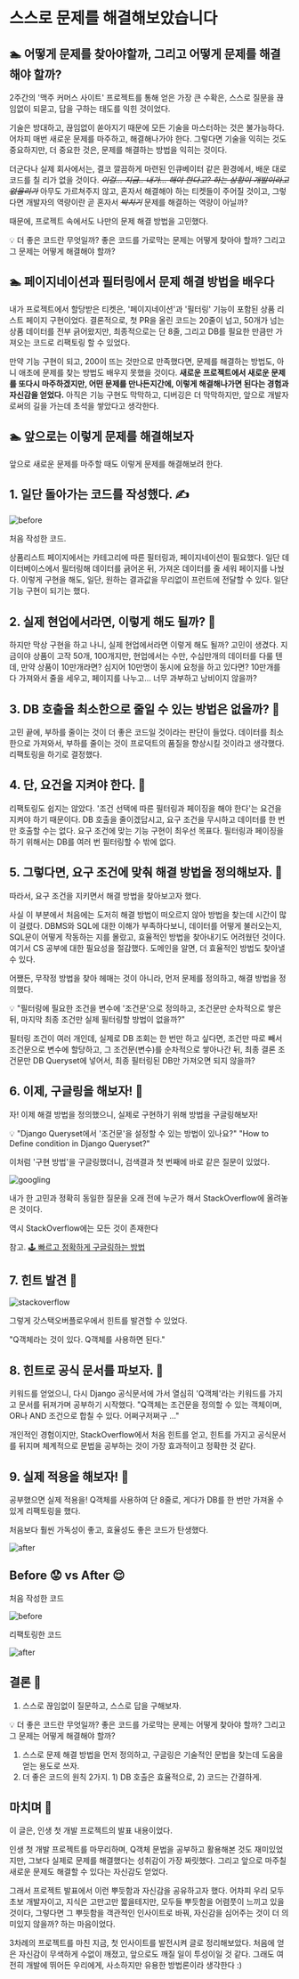 # 스스로 문제를 해결해보았습니다

## 🏊 어떻게 문제를 찾아야할까, 그리고 어떻게 문제를 해결해야 할까?

2주간의 '맥주 커머스 사이트' 프로젝트를 통해 얻은 가장 큰 수확은, 스스로 질문을 끊임없이 되묻고, 답을 구하는 태도를 익힌 것이었다.

기술은 방대하고, 끊임없이 쏟아지기 때문에 모든 기술을 마스터하는 것은 불가능하다. 어차피 매번 새로운 문제를 마주하고, 해결해나가야 한다. 그렇다면 기술을 익히는 것도 중요하지만, 더 중요한 것은, 문제를 해결하는 방법을 익히는 것이다.

더군다나 실제 회사에서는, 결코 깔끔하게 마련된 인큐베이터 같은 환경에서, 배운 대로 코드를 칠 리가 없을 것이다. _~~이걸... 지금.. 내가... 해야 한다고? 하는 상황이 개발이라고 없을리가~~_ 아무도 가르쳐주지 않고, 혼자서 해결해야 하는 티켓들이 주어질 것이고, 그렇다면 개발자의 역량이란 곧 혼자서 ~~_박치기_~~ 문제를 해결하는 역량이 아닐까?

때문에, 프로젝트 속에서도 나만의 문제 해결 방법을 고민했다.

<aside>
💡 더 좋은 코드란 무엇일까?
좋은 코드를 가로막는 문제는 어떻게 찾아야 할까?
그리고 그 문제는 어떻게 해결해야 할까?

</aside>

## 🏊 페이지네이션과 필터링에서 문제 해결 방법을 배우다

내가 프로젝트에서 할당받은 티켓은, '페이지네이션'과 '필터링' 기능이 포함된 상품 리스트 페이지 구현이었다. 결론적으로, 첫 PR을 올린 코드는 20줄이 넘고, 50개가 넘는 상품 데이터를 전부 긁어왔지만, 최종적으로는 단 8줄, 그리고 DB를 필요한 만큼만 가져오는 코드로 리팩토링 할 수 있었다.

만약 기능 구현이 되고, 200이 뜨는 것만으로 만족했다면, 문제를 해결하는 방법도, 아니 애초에 문제를 찾는 방법도 배우지 못했을 것이다. **새로운 프로젝트에서 새로운 문제를 또다시 마주하겠지만, 어떤 문제를 만나든지간에, 이렇게 해결해나가면 된다는 경험과 자신감을 얻었다.** 아직은 기능 구현도 막막하고, 디버깅은 더 막막하지만, 앞으로 개발자로써의 길을 가는데 초석을 쌓았다고 생각한다.

## 🏊 앞으로는 이렇게 문제를 해결해보자

앞으로 새로운 문제를 마주할 때도 이렇게 문제를 해결해보려 한다.

## 1. **일단 돌아가는 코드를 작성했다.** ✍️

![before](../references/draft/self_resolved/before.png)

처음 작성한 코드.

상품리스트 페이지에서는 카테고리에 따른 필터링과, 페이지네이션이 필요했다. 일단 데이터베이스에서 필터링해 데이터를 긁어온 뒤, 가져온 데이터를 줄 세워 페이지를 나눴다. 이렇게 구현을 해도, 일단, 원하는 결과값을 무리없이 프런트에 전달할 수 있다. 일단 기능 구현이 되기는 했다.

## 2. **실제 현업에서라면, 이렇게 해도 될까?** 🤷

하지만 막상 구현을 하고 나니, 실제 현업에서라면 이렇게 해도 될까? 고민이 생겼다. 지금이야 상품이 고작 50개, 100개지만, 현업에서는 수만, 수십만개의 데이터를 다룰 텐데, 만약 상품이 10만개라면? 심지어 10만명이 동시에 요청을 하고 있다면? 10만개를 다 가져와서 줄을 세우고, 페이지를 나누고... 너무 과부하고 낭비이지 않을까?

## 3. DB 호출을 최소한으로 줄일 수 있는 방법은 없을까? 🤔

고민 끝에, 부하를 줄이는 것이 더 좋은 코드일 것이라는 판단이 들었다. 데이터를 최소한으로 가져와서, 부하를 줄이는 것이 프로덕트의 품질을 향상시킬 것이라고 생각했다. 리팩토링을 하기로 결정했다.

## 4. 단, 요건을 지켜야 한다. 🤦

리팩토링도 쉽지는 않았다. '조건 선택에 따른 필터링과 페이징을 해야 한다'는 요건을 지켜야 하기 때문이다. DB 호출을 줄이겠답시고, 요구 조건을 무시하고 데이터를 한 번만 호출할 수는 없다. 요구 조건에 맞는 기능 구현이 최우선 목표다. 필터링과 페이징을 하기 위해서는 DB를 여러 번 필터링할 수 밖에 없다.

## 5. **그렇다면, 요구 조건에 맞춰 해결 방법을 정의해보자. 👊**

따라서, 요구 조건을 지키면서 해결 방법을 찾아보고자 했다.

사실 이 부분에서 처음에는 도저히 해결 방법이 떠오르지 않아 방법을 찾는데 시간이 많이 걸렸다. DBMS와 SQL에 대한 이해가 부족하다보니, 데이터를 어떻게 불러오는지, SQL문이 어떻게 작동하는 지를 몰랐고, 효율적인 방법을 찾아내기도 어려웠던 것이다. 여기서 CS 공부에 대한 필요성을 절감했다. 도메인을 알면, 더 효율적인 방법도 찾아낼 수 있다.

어쨌든, 무작정 방법을 찾아 헤매는 것이 아니라, 먼저 문제를 정의하고, 해결 방법을 정의했다.

<aside>
💡 "필터링에 필요한 조건을 변수에 '조건문'으로 정의하고,
조건문만 순차적으로 쌓은 뒤,
마지막 최종 조건만 실제 필터링할 방법이 없을까?"

</aside>

필터링 조건이 여러 개인데, 실제로 DB 조회는 한 번만 하고 싶다면, 조건만 따로 빼서 조건문으로 변수에 할당하고, 그 조건문(변수)를 순차적으로 쌓아나간 뒤, 최종 결론 조건문만 DB Queryset에 넣어서, 최종 필터링된 DB만 가져오면 되지 않을까?

## 6. 이제, 구글링을 해보자! 🧐

자! 이제 해결 방법을 정의했으니, 실제로 구현하기 위해 방법을 구글링해보자!

<aside>
💡 "Django Queryset에서 '조건문'을 설정할 수 있는 방법이 있나요?"
"How to Define condition in Django Queryset?"

</aside>

이처럼 '구현 방법'을 구글링했더니, 검색결과 첫 번째에 바로 같은 질문이 있었다.

![googling](../references/draft/self_resolved/googling.png)

내가 한 고민과 정확히 동일한 질문을 오래 전에 누군가 해서 StackOverflow에 올려놓은 것이다.

역시 StackOverflow에는 모든 것이 존재한다

참고. [🕹 빠르고 정확하게 구글링하는 방법](https://www.notion.so/7fb7f72628384a92b602a76361d25885?pvs=21)

## 7. 힌트 발견 🙌

![stackoverflow](../references/draft/self_resolved/stackoverflow.png)

그렇게 갓스택오버플로우에서 힌트를 발견할 수 있었다.

"Q객체라는 것이 있다. Q객체를 사용하면 된다."

## 8. 힌트로 공식 문서를 파보자. 📒

키워드를 얻었으니, 다시 Django 공식문서에 가서 열심히 'Q객체'라는 키워드를 가지고 문서를 뒤져가며 공부하기 시작했다. "Q객체는 조건문을 정의할 수 있는 객체이며, OR나 AND 조건으로 합칠 수 있다. 어쩌구저쩌구 ..."

개인적인 경험이지만, StackOverflow에서 처음 힌트를 얻고, 힌트를 가지고 공식문서를 뒤지며 체계적으로 문법을 공부하는 것이 가장 효과적이고 정확한 것 같다.

## 9. 실제 적용을 해보자! 🙋

공부했으면 실제 적용을! Q객체를 사용하여 단 8줄로, 게다가 DB를 한 번만 가져올 수 있게 리팩토링을 했다.

처음보다 훨씬 가독성이 좋고, 효율성도 좋은 코드가 탄생했다.

![after](../references/draft/self_resolved/after.png)

## Before 😟 vs After 😌

처음 작성한 코드

![before](../references/draft/self_resolved/before.png)

리팩토링한 코드

![after](../references/draft/self_resolved/after.png)

## 결론 🙆

1. 스스로 끊임없이 질문하고, 스스로 답을 구해보자.

<aside>
💡 더 좋은 코드란 무엇일까?
좋은 코드를 가로막는 문제는 어떻게 찾아야 할까?
그리고 그 문제는 어떻게 해결해야 할까?

</aside>

1. 스스로 문제 해결 방법을 먼저 정의하고, 구글링은 기술적인 문법을 찾는데 도움을 얻는 용도로 쓰자.
2. 더 좋은 코드의 원칙 2가지. 1) DB 호출은 효율적으로, 2) 코드는 간결하게.

## 마치며 👏

이 글은, 인생 첫 개발 프로젝트의 발표 내용이었다.

인생 첫 개발 프로젝트를 마무리하며, Q객체 문법을 공부하고 활용해본 것도 재미있었지만, 그보다 실제로 문제를 해결했다는 성취감이 가장 짜릿했다. 그리고 앞으로 마주칠 새로운 문제도 해결할 수 있다는 자신감도 얻었다.

그래서 프로젝트 발표에서 이런 뿌듯함과 자신감을 공유하고자 했다. 어차피 우리 모두 초보 개발자이고, 지식은 고만고만 짧을테지만, 모두들 뿌듯함을 어렴풋이 느끼고 있을 것이다, 그렇다면 그 뿌듯함을 객관적인 인사이트로 바꿔, 자신감을 심어주는 것이 더 의미있지 않을까? 하는 마음이었다.

3차례의 프로젝트를 마친 지금, 첫 인사이트를 발전시켜 글로 정리해보았다. 처음에 얻은 자신감이 무색하게 수없이 깨졌고, 앞으로도 깨질 일이 투성이일 것 같다. 그래도 여전히 개발에 뛰어든 우리에게, 사소하지만 유용한 방법론이라 생각한다 :)
